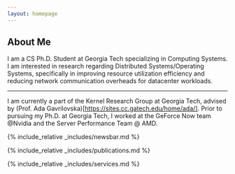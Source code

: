 ```yaml
---
layout: homepage
---
```


## About Me

 I am a CS Ph.D. Student at Georgia Tech specializing in Computing Systems. 
 I am interested in research regarding Distributed Systems/Operating Systems, specifically in
 improving resource utilization efficiency and reducing network communication overheads for datacenter workloads.

---

 I am currently a part of the Kernel Research Group at Georgia Tech, advised by (Prof. Ada Gavrilovska)[https://sites.cc.gatech.edu/home/ada/].
 Prior to pursuing my Ph.D. at Georgia Tech, I worked at the GeForce Now team @Nvidia and the 
 Server Performance Team @ AMD. 

{% include_relative _includes/newsbar.md %}

{% include_relative _includes/publications.md %}

{% include_relative _includes/services.md %}
